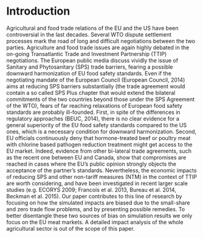 # Introduction
Agricultural and food trade relations of the EU and the US have been controversial in the last decades. Several WTO dispute settlement processes mark the road of long and difficult negotiations between the two parties. Agriculture and food trade issues are again highly debated in the on-going Transatlantic Trade and Investment Partnership (TTIP) negotiations. The European public media discuss vividly the issue of Sanitary and Phytosanitary (SPS) trade barriers, fearing a possible downward harmonization of EU food safety standards. 
Even if the negotiating mandate of the European Council (European Council, 2014) aims at reducing SPS barriers substantially (the trade agreement would contain a so called SPS Plus chapter that would extend the bilateral commitments of the two countries beyond those under the SPS Agreement of the WTO), fears of far reaching relaxations of European food safety standards are probably ill-founded. First, in spite of the differences in regulatory approaches (BEUC, 2014), there is no clear evidence for a general superiority of the EU food safety standards compared to the US ones, which is a necessary condition for downward harmonization. Second, EU officials continuously deny that hormone-treated beef or poultry meat with chlorine based pathogen reduction treatment might get access to the EU market. Indeed, evidence from other bi-lateral trade agreements, such as the recent one between EU and Canada, show that compromises are reached in cases where the EU’s public opinion strongly objects the acceptance of the partner’s standards. Nevertheless, the economic impacts of reducing SPS and other non-tariff measures (NTM) in the context of TTIP are worth considering, and have been investigated in recent larger scale studies (e.g. ECORYS 2009; Francois et al. 2013, Bureau et al. 2014, Beckman et al. 2015). Our paper contributes to this line of research by focusing on how the simulated impacts are biased due to the small-share and zero trade flow problems, and by presenting possible remedies. To better disentangle these two sources of bias on simulation results we only focus on the EU meat markets. A detailed impact analysis of the whole agricultural sector is out of the scope of this paper. 

